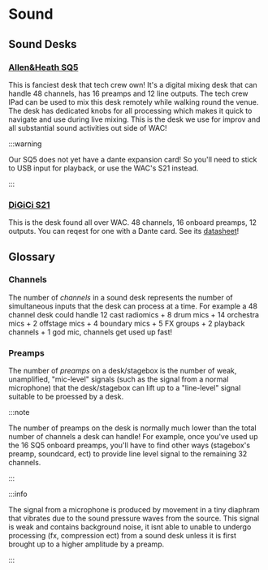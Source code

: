 # Sound

## Sound Desks

### [Allen&Heath SQ5](https://www.allen-heath.com/hardware/sq/)

This is fanciest desk that tech crew own! It's a digital mixing desk that can handle 48 channels, has 16 preamps and 12 line outputs. The tech crew IPad can be used to mix this desk remotely while walking round the venue. The desk has dedicated knobs for all processing which makes it quick to navigate and use during live mixing. This is the desk we use for improv and all substantial sound activities out side of WAC!

:::warning

Our SQ5 does not yet have a dante expansion card! So you'll need to stick to USB input for playback, or use the WAC's S21 instead.

:::

### [DiGiCi S21](https://digico.biz/consoles/s21/)

This is the desk found all over WAC. 48 channels, 16 onboard preamps, 12 outputs. You can reqest for one with a Dante card. See its [datasheet](https://digico.biz/wp-content/uploads/2020/04/DiGiCo-S21-Data-Sheet-1.pdf)!

## Glossary 

### Channels
The number of *channels* in a sound desk represents the number of simultaneous inputs that the desk can process at a time. For example a 48 channel desk could handle 12 cast radiomics + 8 drum mics + 14 orchestra mics + 2 offstage mics + 4 boundary mics + 5 FX groups + 2 playback channels + 1 god mic, channels get used up fast!

### Preamps
The number of *preamps* on a desk/stagebox is the number of weak, unamplified, "mic-level" signals (such as the signal from a normal microphone) that the desk/stagebox can lift up to a "line-level" signal suitable to be proessed by a desk. 

:::note

The number of preamps on the desk is normally much lower than the total number of channels a desk can handle! For example, once you've used up the 16 SQ5 onboard preamps, you'll have to find other ways (stagebox's preamp, soundcard, ect) to provide line level signal to the remaining 32 channels. 

:::

:::info

The signal from a microphone is produced by movement in a tiny diaphram that vibrates due to the sound pressure waves from the source. This signal is weak and contains background noise, it isnt able to unable to undergo processing (fx, compression ect) from a sound desk unless it is first brought up to a higher amplitude by a preamp.

:::
